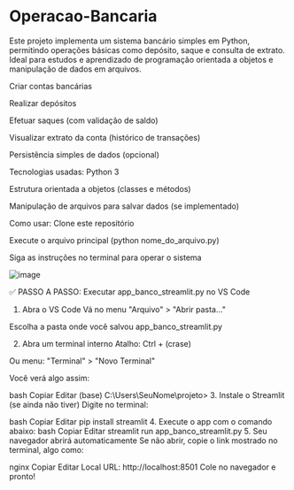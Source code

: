 # Operacao-Bancaria
Este projeto implementa um sistema bancário simples em Python, permitindo operações básicas como depósito, saque e consulta de extrato. Ideal para estudos e aprendizado de programação orientada a objetos e manipulação de dados em arquivos.

Criar contas bancárias

Realizar depósitos

Efetuar saques (com validação de saldo)

Visualizar extrato da conta (histórico de transações)

Persistência simples de dados (opcional)

Tecnologias usadas:
Python 3

Estrutura orientada a objetos (classes e métodos)

Manipulação de arquivos para salvar dados (se implementado)

Como usar:
Clone este repositório

Execute o arquivo principal (python nome_do_arquivo.py)

Siga as instruções no terminal para operar o sistema

![image](https://github.com/user-attachments/assets/e651bce0-b1dc-469c-ad63-5de95018193f)


✅ PASSO A PASSO: Executar app_banco_streamlit.py no VS Code
1. Abra o VS Code
Vá no menu "Arquivo" > "Abrir pasta..."

Escolha a pasta onde você salvou app_banco_streamlit.py

2. Abra um terminal interno
Atalho: Ctrl + (crase)

Ou menu: "Terminal" > "Novo Terminal"

Você verá algo assim:

bash
Copiar
Editar
(base) C:\Users\SeuNome\projeto>
3. Instale o Streamlit (se ainda não tiver)
Digite no terminal:

bash
Copiar
Editar
pip install streamlit
4. Execute o app com o comando abaixo:
bash
Copiar
Editar
streamlit run app_banco_streamlit.py
5. Seu navegador abrirá automaticamente
Se não abrir, copie o link mostrado no terminal, algo como:

nginx
Copiar
Editar
Local URL: http://localhost:8501
Cole no navegador e pronto!

